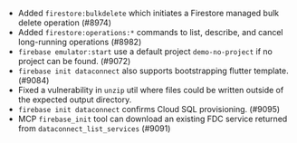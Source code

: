 - Added `firestore:bulkdelete` which initiates a Firestore managed bulk delete operation (#8974)
- Added `firestore:operations:*` commands to list, describe, and cancel long-running operations (#8982)
- `firebase emulator:start` use a default project `demo-no-project` if no project can be found. (#9072)
- `firebase init dataconnect` also supports bootstrapping flutter template. (#9084)
- Fixed a vulnerability in `unzip` util where files could be written outside of the expected output directory.
- `firebase init dataconnect` confirms Cloud SQL provisioning. (#9095)
- MCP `firebase_init` tool can download an existing FDC service returned from `dataconnect_list_services` (#9091)
